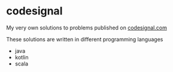 # codesignal
My very own solutions to problems published on [codesignal.com](http://www.codesignal.com)

These solutions are written in different programming languages

- java
- kotlin
- scala

